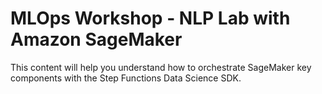 # MLOps Workshop - NLP Lab with Amazon SageMaker

This content will help you understand how to orchestrate SageMaker key components with the Step Functions Data Science SDK.
